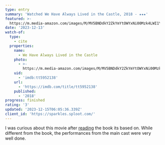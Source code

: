 ```yaml
---
type: entry
summary: 'Watched We Have Always Lived in the Castle, 2018 - ★★★'
featured: >-
  https://m.media-amazon.com/images/M/MV5BNDdkY2ZkYmYtOWYxNi00Mzk4LWI1YTctN2Q0Mzc0NzBiMDU3XkEyXkFqcGdeQXVyNTE5MTM1Mw@@._V1_SX300.jpg
date: '2023-12-13'
watch-of:
  type:
    - cite
  properties:
    name:
      - We Have Always Lived in the Castle
    photo:
      - >-
        https://m.media-amazon.com/images/M/MV5BNDdkY2ZkYmYtOWYxNi00Mzk4LWI1YTctN2Q0Mzc0NzBiMDU3XkEyXkFqcGdeQXVyNTE5MTM1Mw@@._V1_SX300.jpg
    uid:
      - 'imdb:tt5952138'
    url:
      - 'https://imdb.com/title/tt5952138'
    published:
      - '2018'
progress: finished
rating: '3'
updated: '2023-12-15T06:05:36.339Z'
client_id: 'https://sparkles.sploot.com/'
---
```

I was curious about this movie after [reading](/read/1699071739/) the book its based on. While different from the book, the performances from the main cast were very well done.
